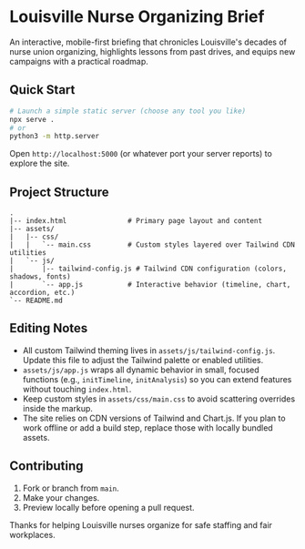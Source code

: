 # Louisville Nurse Organizing Brief

An interactive, mobile-first briefing that chronicles Louisville's decades of nurse union organizing, highlights lessons from past drives, and equips new campaigns with a practical roadmap.

## Quick Start

```bash
# Launch a simple static server (choose any tool you like)
npx serve .
# or
python3 -m http.server
```

Open `http://localhost:5000` (or whatever port your server reports) to explore the site.

## Project Structure

```
.
|-- index.html               # Primary page layout and content
|-- assets/
|   |-- css/
|   |   `-- main.css         # Custom styles layered over Tailwind CDN utilities
|   `-- js/
|       |-- tailwind-config.js # Tailwind CDN configuration (colors, shadows, fonts)
|       `-- app.js           # Interactive behavior (timeline, chart, accordion, etc.)
`-- README.md
```

## Editing Notes

- All custom Tailwind theming lives in `assets/js/tailwind-config.js`. Update this file to adjust the Tailwind palette or enabled utilities.
- `assets/js/app.js` wraps all dynamic behavior in small, focused functions (e.g., `initTimeline`, `initAnalysis`) so you can extend features without touching `index.html`.
- Keep custom styles in `assets/css/main.css` to avoid scattering overrides inside the markup.
- The site relies on CDN versions of Tailwind and Chart.js. If you plan to work offline or add a build step, replace those with locally bundled assets.

## Contributing

1. Fork or branch from `main`.
2. Make your changes.
3. Preview locally before opening a pull request.

Thanks for helping Louisville nurses organize for safe staffing and fair workplaces.
